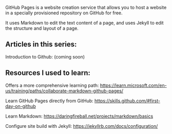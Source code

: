 GitHub Pages is a website creation service that allows you to host a website in a specially provisioned repository on GitHub for free. 

It uses Markdown to edit the text content of a page, and uses Jekyll to edit the structure and layout of a page.

Articles in this series:
--------------------------
Introduction to Github: (coming soon)

Resources I used to learn: 
--------------------------
Offers a more comprehensive learning path: <https://learn.microsoft.com/en-us/training/paths/collaborate-markdown-github-pages/>
  
Learn GitHub Pages directly from GitHub: <https://skills.github.com/#first-day-on-github> 
  
Learn Markdown: <https://daringfireball.net/projects/markdown/basics>

Configure site build with Jekyll: <https://jekyllrb.com/docs/configuration/>
